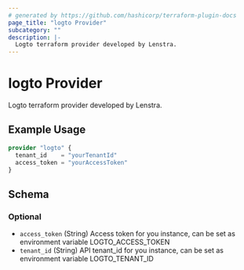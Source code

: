 ```yaml
---
# generated by https://github.com/hashicorp/terraform-plugin-docs
page_title: "logto Provider"
subcategory: ""
description: |-
  Logto terraform provider developed by Lenstra.
---
```


# logto Provider

Logto terraform provider developed by Lenstra.

## Example Usage

```terraform
provider "logto" {
  tenant_id    = "yourTenantId"
  access_token = "yourAccessToken"
}
```

<!-- schema generated by tfplugindocs -->
## Schema

### Optional

- `access_token` (String) Access token for you instance, can be set as environment variable LOGTO_ACCESS_TOKEN
- `tenant_id` (String) API tenant_id for you instance, can be set as environment variable LOGTO_TENANT_ID
